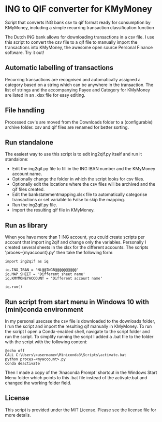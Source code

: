 # ING to QIF converter for KMyMoney
 Script that converts ING bank csv to qif format ready for consumption by KMyMoney, including a simple recurring transaction classification function

The Dutch ING bank allows for downloading transactions in a csv file. I use this script to convert the csv file to a qif file to manually import the transactions into KMyMoney, the awesome open source Personal Finance software. Try it out! 

## Automatic labelling of transactions
Recurring transactions are recognised and automatically assigned a category based on a string which can be anywhere in the transaction. The list of strings and the accompanying Payee and Category for KMyMoney are listed in an .xlsx file for easy editing.

## File handling
Processed csv's are moved from the Downloads folder to a (configurable) archive folder. csv and qif files are renamed for better sorting.

## Run standalone
The easiest way to use this script is to edit ing2qif.py itself and run it standalone:
- Edit the ing2qif.py file to fill in the ING IBAN number and the KMyMoney account name.
- Optionally change the folder in which the script looks for csv files.
- Optionally edit the locations where the csv files will be archived and the qif files created.
- Edit the bankstatementmapping.xlsx file to automatically categorise transactions or set variable to False to skip the mapping.
- Run the ing2qif.py file.
- Import the resulting qif file in KMyMoney.

## Run as library
When you have more than 1 ING account, you could create scripts per account that import ing2qif and change only the variables. Personally I created several sheets in the xlsx for the different accounts. The scripts 'proces-{myaccount}.py' then take the following form:

```
import ing2qif as iq

iq.ING_IBAN = 'NL@@INGB@@@@@@@@@@'
iq.MAP_SHEET = 'Different sheet name'
iq.KMYMONEYACCOUNT = 'Different account name'

iq.run()
```

## Run script from start menu in Windows 10 with (mini)conda environment
In my personal usecase the csv file is downloaded to the downloads folder, I run the script and import the resulting qif manually in KMyMoney. To run the script I open a Conda-enabled shell, navigate to the script folder and run the script. To simplify running the script I added a .bat file to the folder with the script with the following content:

```
@echo off
CALL C:\Users\<username>\Miniconda3\Scripts\activate.bat
python proces-<myaccount>.py
conda deactivate
```

Then I made a copy of the 'Anaconda Prompt' shortcut in the Windows Start Menu folder which points to this .bat file instead of the activate.bat and changed the working folder field.

## License
This script is provided under the MIT License. Please see the license file for more details.
